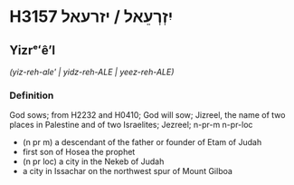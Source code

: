 # H3157 יִזְרְעֵאל / יזרעאל

## Yizrᵉʻêʼl

_(yiz-reh-ale' | yidz-reh-ALE | yeez-reh-ALE)_

### Definition

God sows; from H2232 and H0410; God will sow; Jizreel, the name of two places in Palestine and of two Israelites; Jezreel; n-pr-m n-pr-loc

- (n pr m) a descendant of the father or founder of Etam of Judah
- first son of Hosea the prophet
- (n pr loc) a city in the Nekeb of Judah
- a city in Issachar on the northwest spur of Mount Gilboa
